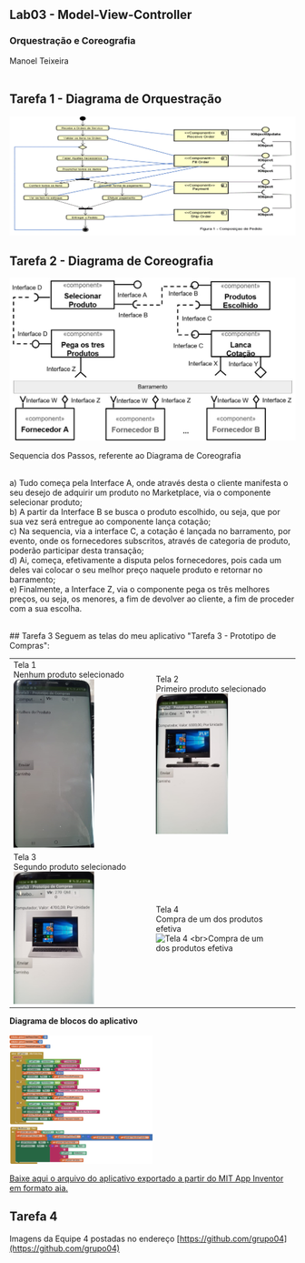 ## Lab03 - Model-View-Controller
### Orquestração e Coreografia<br>
Manoel Teixeira<br><br>
## Tarefa 1 - Diagrama de Orquestração

![Diagrama de Orquestração](images/Inf331Lab03Tarefa1MTDCeDA.GIF)
<br>

## Tarefa 2 - Diagrama de Coreografia
![Diagrama de Coreografia](images/Tarefa2.JPG) </br>

Sequencia dos Passos, referente ao Diagrama de Coreografia

</br>a) Tudo começa pela Interface A, onde através desta o cliente manifesta o seu desejo de adquirir um produto no Marketplace, via o componente selecionar produto; 
</br>b) A partir da Interface B se busca o produto escolhido, ou seja, que por sua vez será entregue ao componente lança cotação;
</br>c) Na sequencia, via a interface C, a cotação é lançada no barramento, por evento, onde os fornecedores subscritos, através de categoria de produto, poderão participar desta transação;
</br>d) Ai, começa, efetivamente a disputa pelos fornecedores, pois cada um deles vai colocar o seu melhor preço naquele produto e retornar no barramento;
</br>e) Finalmente, a Interface Z, via o componente pega os três melhores preços, ou seja, os menores, a fim de devolver ao cliente, a fim de proceder com a sua escolha.

</br>
## Tarefa 3
Seguem as telas do meu aplicativo "Tarefa 3 - Prototipo de Compras":
<br><table border="0"><tr><td>Tela 1 <br>Nenhum produto selecionado<br><img alt="Tela 1 - nenhum produto selecionado" 
src="images/Tela01.jpeg" width="60%" height="35%" /></td><td>Tela 2<br>Primeiro produto selecionado <br><img 
alt="Tela 2 - primeiro produto selecionado" src="images/Tela02.jpeg" width="60%" height="35%" /></td> </tr><tr> <td> Tela 3 <br>Segundo produto selecionado <br><img 
alt="Tela 3 - segundo produto selecionado" src="images/Tela03.jpeg" width="60%" height="35%" /></td><td> Tela 4 <br>Compra de um dos produtos efetiva<br><img 
alt="Tela 4 <br>Compra de um dos produtos efetiva" src="images/Tela04.jpeg" width="60%" height="35%" /></td><td>  
</td><td>  </td></tr></table>

<b> Diagrama de blocos do aplicativo</b>
<br><br><img alt="Diagrama de blocos do aplicativo" src="images/Inf331Lab03Tarefa3MT ImagensDosBlocos.png" width="50%" height="50%" /><br>
  
[Baixe aqui o arquivo do aplicativo exportado a partir do MIT App Inventor em formato aia.](app/Inf331Lab03Tarefa3MT.aia)<br>
   
## Tarefa 4
Imagens da Equipe 4 postadas no endereço [https://github.com/grupo04](https://github.com/grupo04)
